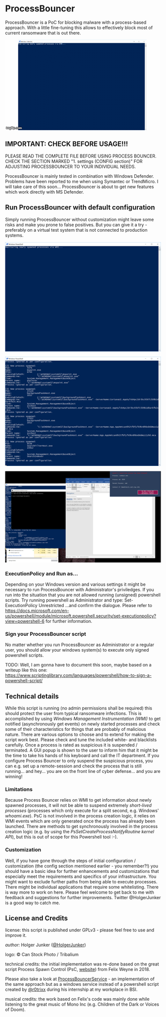 # ProcessBouncer
ProcessBouncer is a PoC for blocking malware with a process-based approach. With a little fine-tuning this allows to effectively block most of current ransomware that is out there.

![ProcessBouncer Logo](./ProcessBouncer.gif)

## IMPORTANT: CHECK BEFORE USAGE!!!

PLEASE READ THE COMPLETE FILE BEFORE USING PROCESS BOUNCER. CHECK THE SECTION MARKED "1. settings (CONFIG section)" FOR ADJUSTING PROCESSBOUNCER TO YOUR INDIVIDUAL NEEDS.

ProcessBouncer is mainly tested in combination with Windows Defender. Problems have been reported to me when using Symantec or TrendMicro. I will take care of this soon... ProcessBouncer is about to get new features which work directly with MS Defender.

## Run ProcessBouncer with default configuration

Simply running ProcessBouncer without customization might leave some risks and make you prone to false positives. But you can give it a try - preferably on a virtual test system that is not connected to production systems.

![Starting ProcessBouncer powershell script](./pb-starting.png)  

![ProcessBouncer reacting on some processes created on the system](./pb-started.png?raw=true)

![ProcessBouncer has blocked a malicious process started from an MS office application](./pb-inaction.png?raw=true)

### ExecutionPolicy and Run as...
Depending on your Windows version and various settings it might be necessary to run ProcessBouncer with Administrator's priviledges. If you run into the situation that you are not allowed running (unsigned) powershell scripts. Try running powershell as Administrator and type:
	Set-ExecutionPolicy Unrestricted
	...and confirm the dialogue.
Please refer to https://docs.microsoft.com/en-us/powershell/module/microsoft.powershell.security/set-executionpolicy?view=powershell-6 for further information.

### Sign your ProcessBouncer script
No matter whether you run ProcessBouncer as Administrator or a regular user, you should 
allow your windows system(s) to execute only signed powershell scripts.

TODO: Well, I am gonna have to document this soon, maybe based on a writeup like this one: https://www.scriptinglibrary.com/languages/powershell/how-to-sign-a-powershell-script/

## Technical details
While this script is running (no admin permissions shall be required) this should protect the user from typical ransomware infections. This is accomplished by using _Windows Management Instrumentation (WMI)_ to get notified (asynchronously get events) on newly started processes and check some of their characteristics for things that are probably of malicious nature. There are various options to choose and to extend for making the script work best. Please check and tune the included white- and blacklists carefully. Once a process is rated as suspicious it is suspended / terminated. A GUI popup is shown to the user to inform him that it might be the time to take his hands of his keyboard and call the IT department. If you configure Process Bouncer to only suspend the suspicious process, you can e.g. set up a remote-session and check the process that is still running... and hey... you are on the front line of cyber defense... and you are winning!

### Limitations

Because Process Bouncer relies on WMI to get information about newly spawned processes, it will not be able to suspend extremely _short-lived processes_ (processes which only execute for a split second, e.g. Windows' _whoami.exe_). PsC is not involved in the process creation logic, it relies on 
WMI events which are only generated once the process has already been launched. There are methods to get synchronously involved in the process creation logic (e.g. by using the _PsSetCreateProcessNotifyRoutine kernel API_), but this is out of scope for this Powershell tool :-).

### Customization
Well, if you have gone through the steps of initial configuration / customization (the config section mentioned earlier - you remember?!) you should have a basic idea for further enhancements and customizations that especially meet the requirements and specifics of your infrastructure. You might want to exclude further paths from being able to execute processes. There might be individual applications that require some whitelisting. There is way more to work on here. Please feel welcome to get back to me with feedback and suggestions for further improvements. Twitter @HolgerJunker is a good way to catch me.

## License and Credits
license: this script is published under GPLv3 - please feel free to use and improve it.

_author:_ Holger Junker ([@HolgerJunker](https://twitter.com/HolgerJunker))

logo: © Can Stock Photo / Tribalium

technical credits: the initial implementation was re-done based on the great script Process Spawn Control (PsC, [website](https://github.com/felixweyne/ProcessSpawnControl)) from Felix Weyne in 2018.

Please also take a look at [ProcessBouncerService](https://github.com/Rotrixx/ProcessBouncerService) - an implementation of the same approach but as a windows service instead of a powershell script created by [@r0trixx](https://twitter.com/r0trixx) during his internship at my workplace in BSI.

musical credits: the work based on Felix's code was mainly done while listening to the great music of Mono Inc (e.g. Children of the Dark or Voices of Doom).
